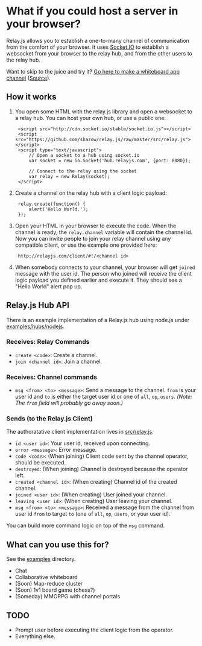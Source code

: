 # What if you could host a server in your browser?

Relay.js allows you to establish a one-to-many channel of communication from the comfort of your browser. It uses [Socket.IO](http://socket.io/) to establish a websocket from your browser to the relay hub, and from the other users to the relay hub.

Want to skip to the juice and try it? [Go here to make a whiteboard app channel](http://relayjs.com/apps/whiteboard-no_debug.html) ([Source](https://github.com/shazow/relay.js/blob/master/examples/apps/whiteboard-no_debug.html)).

## How it works

1. You open some HTML with the relay.js library and open a websocket to a relay hub. You can host your own hub, or use a public one:

        <script src="http://cdn.socket.io/stable/socket.io.js"></script>
        <script src="https://github.com/shazow/relay.js/raw/master/src/relay.js"></script>
        <script type="text/javascript">
            // Open a socket to a hub using socket.io
            var socket = new io.Socket('hub.relayjs.com', {port: 8080});

            // Connect to the relay using the socket
            var relay = new Relay(socket);
        </script>

2. Create a channel on the relay hub with a client logic payload:

        relay.create(function() {
            alert('Hello World.');
        });

3. Open your HTML in your browser to execute the code. When the channel is ready, the `relay.channel` variable will contain the channel id. Now you can invite people to join your relay channel using any compatible client, or use the example one provided here:

        http://relayjs.com/client/#!/<channel id>

4. When somebody connects to your channel, your browser will get `joined` message with the user id. The person who joined will receive the client logic payload you defined earlier and execute it. They should see a "Hello World" alert pop up.


## Relay.js Hub API

There is an example implementation of a Relay.js hub using node.js under [examples/hubs/nodejs](https://github.com/shazow/relay.js/tree/master/examples/hubs/nodejs).

### Receives: Relay Commands

* `create <code>`: Create a channel.
* `join <channel id>`: Join a channel.

### Receives: Channel commands

* `msg <from> <to> <message>`: Send a message to the channel. `from` is your user id and `to` is either the target user id or one of `all`, `op`, `users`.
  *(Note: The `from` field will probably go away soon.)*

### Sends (to the Relay.js Client)

The authoratative client implementation lives in [src/relay.js](https://github.com/shazow/relay.js/blob/master/src/relay.js).

* `id <user id>`: Your user id, received upon connecting.
* `error <message>`: Error message.
* `code <code>`: (When joining) Client code sent by the channel operator, should be executed.
* `destroyed`: (When joining) Channel is destroyed because the operator left.
* `created <channel id>`: (When creating) Channel id of the created channel.
* `joined <user id>`: (When creating) User joined your channel.
* `leaving <user id>`: (When creating) User leaving your channel.
* `msg <from> <to> <message>`: Received a message from the channel from user id `from` to target `to` (one of `all`, `op`, `users`, or your user id).

You can build more command logic on top of the `msg` command.


## What can you use this for?

See the [examples](https://github.com/shazow/relay.js/tree/master/examples) directory.

* Chat
* Collaborative whiteboard
* (Soon) Map-reduce cluster
* (Soon) 1v1 board game (chess?)
* (Someday) MMORPG with channel portals

## TODO

* Prompt user before executing the client logic from the operator.
* Everything else.

